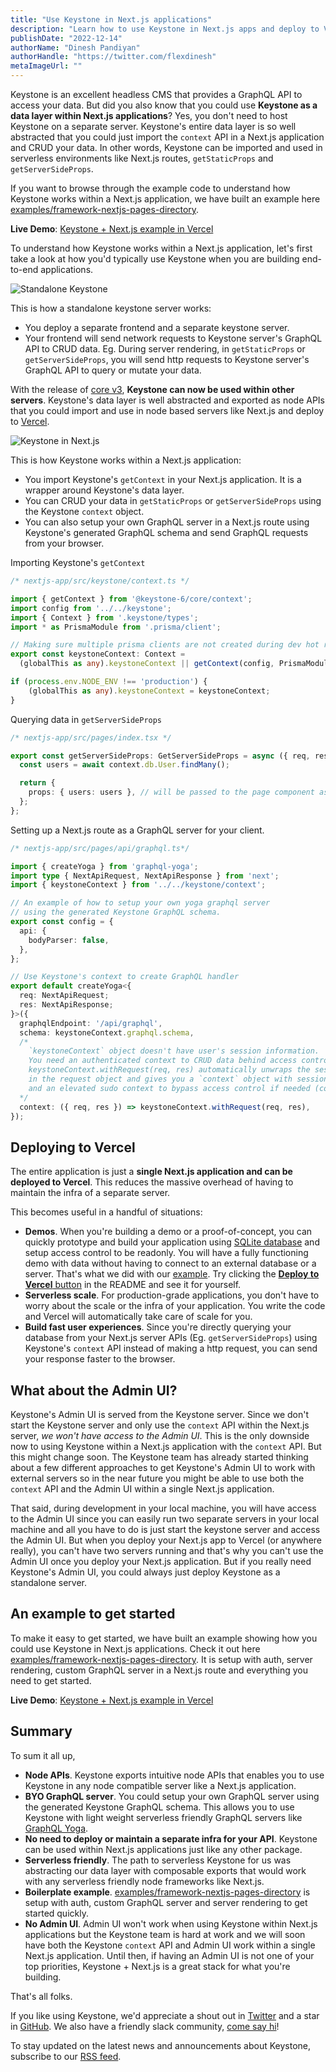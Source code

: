 ```yaml
---
title: "Use Keystone in Next.js applications"
description: "Learn how to use Keystone in Next.js apps and deploy to Vercel."
publishDate: "2022-12-14"
authorName: "Dinesh Pandiyan"
authorHandle: "https://twitter.com/flexdinesh"
metaImageUrl: ""
---
```


Keystone is an excellent headless CMS that provides a GraphQL API to access your data. But did you also know that you could use **Keystone as a data layer within Next.js applications**? Yes, you don't need to host Keystone on a separate server. Keystone's entire data layer is so well abstracted that you could just import the `context` API in a Next.js application and CRUD your data. In other words, Keystone can be imported and used in serverless environments like Next.js routes, `getStaticProps` and `getServerSideProps`.

If you want to browse through the example code to understand how Keystone works within a Next.js application, we have built an example here [examples/framework-nextjs-pages-directory](https://github.com/keystonejs/keystone/tree/main/examples/framework-nextjs-pages-directory).

**Live Demo**: [Keystone + Next.js example in Vercel](https://nextjs-keystone-demo.vercel.app)

To understand how Keystone works within a Next.js application, let's first take a look at how you'd typically use Keystone when you are building end-to-end applications.

![Standalone Keystone](/assets/blog/images/nextjs-keystone/standalone-keystone.png)

This is how a standalone keystone server works:

- You deploy a separate frontend and a separate keystone server.
- Your frontend will send network requests to Keystone server's GraphQL API to CRUD data. Eg. During server rendering, in `getStaticProps` or `getServerSideProps`, you will send http requests to Keystone server's GraphQL API to query or mutate your data. 

With the release of [core v3](https://github.com/keystonejs/keystone/releases/tag/2022-10-19), **Keystone can now be used within other servers**. Keystone's data layer is well abstracted and exported as node APIs that you could import and use in node based servers like Next.js and deploy to [Vercel](https://vercel.com). 

![Keystone in Next.js](/assets/blog/images/nextjs-keystone/keystone-in-nextjs.png)

This is how Keystone works within a Next.js application:

- You import Keystone's `getContext` in your Next.js application. It is a wrapper around Keystone's data layer.
- You can CRUD your data in `getStaticProps` or `getServerSideProps` using the Keystone `context` object. 
- You can also setup your own GraphQL server in a Next.js route using Keystone's generated GraphQL schema and send GraphQL requests from your browser.

Importing Keystone's `getContext`

```ts
/* nextjs-app/src/keystone/context.ts */

import { getContext } from '@keystone-6/core/context';
import config from '../../keystone';
import { Context } from '.keystone/types';
import * as PrismaModule from '.prisma/client';

// Making sure multiple prisma clients are not created during dev hot reloading
export const keystoneContext: Context =
  (globalThis as any).keystoneContext || getContext(config, PrismaModule);

if (process.env.NODE_ENV !== 'production') {
    (globalThis as any).keystoneContext = keystoneContext;
}

```

Querying data in `getServerSideProps`

```ts
/* nextjs-app/src/pages/index.tsx */

export const getServerSideProps: GetServerSideProps = async ({ req, res }) => {
  const users = await context.db.User.findMany();

  return {
    props: { users: users }, // will be passed to the page component as props
  };
};

```

Setting up a Next.js route as a GraphQL server for your client.

```ts
/* nextjs-app/src/pages/api/graphql.ts*/

import { createYoga } from 'graphql-yoga';
import type { NextApiRequest, NextApiResponse } from 'next';
import { keystoneContext } from '../../keystone/context';

// An example of how to setup your own yoga graphql server
// using the generated Keystone GraphQL schema.
export const config = {
  api: {
    bodyParser: false,
  },
};

// Use Keystone's context to create GraphQL handler
export default createYoga<{
  req: NextApiRequest;
  res: NextApiResponse;
}>({
  graphqlEndpoint: '/api/graphql',
  schema: keystoneContext.graphql.schema,
  /*
    `keystoneContext` object doesn't have user's session information.
    You need an authenticated context to CRUD data behind access control.
    keystoneContext.withRequest(req, res) automatically unwraps the session cookie
    in the request object and gives you a `context` object with session info
    and an elevated sudo context to bypass access control if needed (context.sudo()).
  */
  context: ({ req, res }) => keystoneContext.withRequest(req, res),
});
```

## Deploying to Vercel

The entire application is just a **single Next.js application and can be deployed to Vercel**. This reduces the massive overhead of having to maintain the infra of a separate server. 

This becomes useful in a handful of situations:

- **Demos**. When you're building a demo or a proof-of-concept, you can quickly prototype and build your application using [SQLite database](http://localhost:8000/docs/config/config#sqlite) and setup access control to be readonly. You will have a fully functioning demo with data without having to connect to an external database or a server. That's what we did with our [example](https://github.com/keystonejs/keystone/tree/main/examples/framework-nextjs-pages-directory). Try clicking the [**Deploy to Vercel** button](https://github.com/keystonejs/keystone/tree/main/examples/framework-nextjs-pages-directory) in the README and see it for yourself.
- **Serverless scale**. For production-grade applications, you don't have to worry about the scale or the infra of your application. You write the code and Vercel will automatically take care of scale for you.
- **Build fast user experiences**. Since you're directly querying your database from your Next.js server APIs (Eg. `getServerSideProps`) using Keystone's `context` API instead of making a http request, you can send your response faster to the browser.


## What about the Admin UI?

Keystone's Admin UI is served from the Keystone server. Since we don't start the Keystone server and only use the `context` API within the Next.js server, _we won't have access to the Admin UI_. This is the only downside now to using Keystone within a Next.js application with the `context` API. But this might change soon. The Keystone team has already started thinking about a few different approaches to get Keystone's Admin UI to work with external servers so in the near future you might be able to use both the `context` API and the Admin UI within a single Next.js application.

That said, during development in your local machine, you will have access to the Admin UI since you can easily run two separate servers in your local machine and all you have to do is just start the keystone server and access the Admin UI. But when you deploy your Next.js app to Vercel (or anywhere really), you can't have two servers running and that's why you can't use the Admin UI once you deploy your Next.js application. But if you really need Keystone's Admin UI, you could always just deploy Keystone as a standalone server.

## An example to get started

To make it easy to get started, we have built an example showing how you could use Keystone in Next.js applications. Check it out here [examples/framework-nextjs-pages-directory](https://github.com/keystonejs/keystone/tree/main/examples/framework-nextjs-pages-directory). It is setup with auth, server rendering, custom GraphQL server in a Next.js route and everything you need to get started.

**Live Demo**: [Keystone + Next.js example in Vercel](https://nextjs-keystone-demo.vercel.app)

## Summary

To sum it all up,

- **Node APIs**. Keystone exports intuitive node APIs that enables you to use Keystone in any node compatible server like a Next.js application.
- **BYO GraphQL server**. You could setup your own GraphQL server using the generated Keystone GraphQL schema. This allows you to use Keystone with light weight serverless friendly GraphQL servers like [GraphQL Yoga](https://the-guild.dev/graphql/yoga-server).
- **No need to deploy or maintain a separate infra for your API**. Keystone can be used within Next.js applications just like any other package.
- **Serverless friendly**. The path to serverless Keystone for us was abstracting our data layer with composable exports that would work with any serverless friendly node frameworks like Next.js.
- **Boilerplate example**. [examples/framework-nextjs-pages-directory](https://github.com/keystonejs/keystone/tree/main/examples/framework-nextjs-pages-directory) is setup with auth, custom GraphQL server and server rendering to get started quickly.
- **No Admin UI**. Admin UI won't work when using Keystone within Next.js applications but the Keystone team is hard at work and we will soon have both the Keystone `context` API and Admin UI work within a single Next.js application. Until then, if having an Admin UI is not one of your top priorities, Keystone + Next.js is a great stack for what you're building.

That's all folks. 

If you like using Keystone, we'd appreciate a shout out in [Twitter](https://twitter.com/KeystoneJS) and a star in [GitHub](https://github.com/keystonejs/keystone). We also have a friendly slack community, [come say hi](https://community.keystonejs.com)! 

To stay updated on the latest news and announcements about Keystone, subscribe to our [RSS feed](https://keystonejs.com/feed.xml).